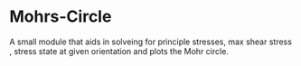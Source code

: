 # Mohrs-Circle
A small module that aids in solveing for principle stresses, max shear stress , stress state at given orientation and plots the Mohr circle.
